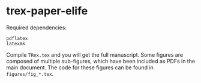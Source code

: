 # trex-paper-elife

Required dependencies:

	pdflatex
	latexmk

Compile ``TRex.tex`` and you will get the full manuscript. Some figures are composed of multiple sub-figures, which have been included as PDFs in the main document. The code for these figures can be found in ``figures/fig_*.tex``.